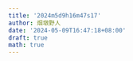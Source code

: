 ```yaml
---
title: '2024m5d9h16m47s17'
author: 烟墩野人
date: '2024-05-09T16:47:18+08:00'
draft: true
math: true
---
```

